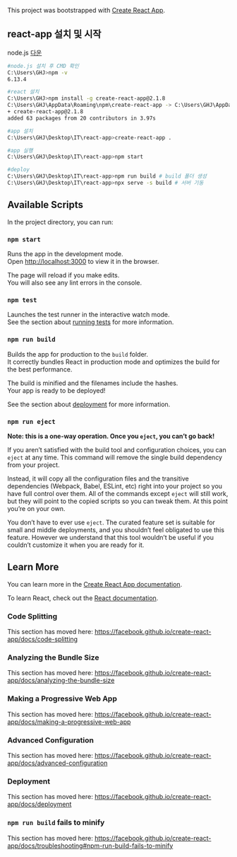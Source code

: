 This project was bootstrapped with [Create React App](https://github.com/facebook/create-react-app).

## react-app 설치 및 시작

node.js [다운](https://nodejs.org/en/)

```bash
#node.js 설치 후 CMD 확인
C:\Users\GHJ>npm -v
6.13.4

#react 설치
C:\Users\GHJ>npm install -g create-react-app@2.1.8
C:\Users\GHJ\AppData\Roaming\npm\create-react-app -> C:\Users\GHJ\AppData\Roaming\npm\node_modules\create-react-app\index.js
+ create-react-app@2.1.8
added 63 packages from 20 contributors in 3.97s

#app 설치
C:\Users\GHJ\Desktop\IT\react-app>create-react-app .

#app 실행
C:\Users\GHJ\Desktop\IT\react-app>npm start

#deploy
C:\Users\GHJ\Desktop\IT\react-app>npm run build # build 폴더 생성
C:\Users\GHJ\Desktop\IT\react-app>npx serve -s build # 서버 기동
```

## Available Scripts

In the project directory, you can run:

### `npm start`

Runs the app in the development mode.<br />
Open [http://localhost:3000](http://localhost:3000) to view it in the browser.

The page will reload if you make edits.<br />
You will also see any lint errors in the console.

### `npm test`

Launches the test runner in the interactive watch mode.<br />
See the section about [running tests](https://facebook.github.io/create-react-app/docs/running-tests) for more information.

### `npm run build`

Builds the app for production to the `build` folder.<br />
It correctly bundles React in production mode and optimizes the build for the best performance.

The build is minified and the filenames include the hashes.<br />
Your app is ready to be deployed!

See the section about [deployment](https://facebook.github.io/create-react-app/docs/deployment) for more information.

### `npm run eject`

**Note: this is a one-way operation. Once you `eject`, you can’t go back!**

If you aren’t satisfied with the build tool and configuration choices, you can `eject` at any time. This command will remove the single build dependency from your project.

Instead, it will copy all the configuration files and the transitive dependencies (Webpack, Babel, ESLint, etc) right into your project so you have full control over them. All of the commands except `eject` will still work, but they will point to the copied scripts so you can tweak them. At this point you’re on your own.

You don’t have to ever use `eject`. The curated feature set is suitable for small and middle deployments, and you shouldn’t feel obligated to use this feature. However we understand that this tool wouldn’t be useful if you couldn’t customize it when you are ready for it.

## Learn More

You can learn more in the [Create React App documentation](https://facebook.github.io/create-react-app/docs/getting-started).

To learn React, check out the [React documentation](https://reactjs.org/).

### Code Splitting

This section has moved here: https://facebook.github.io/create-react-app/docs/code-splitting

### Analyzing the Bundle Size

This section has moved here: https://facebook.github.io/create-react-app/docs/analyzing-the-bundle-size

### Making a Progressive Web App

This section has moved here: https://facebook.github.io/create-react-app/docs/making-a-progressive-web-app

### Advanced Configuration

This section has moved here: https://facebook.github.io/create-react-app/docs/advanced-configuration

### Deployment

This section has moved here: https://facebook.github.io/create-react-app/docs/deployment

### `npm run build` fails to minify

This section has moved here: https://facebook.github.io/create-react-app/docs/troubleshooting#npm-run-build-fails-to-minify
